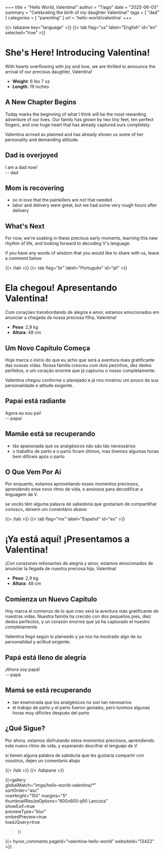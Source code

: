 +++
title = "Hello World, Valentina!"
author = "Tiago"
date = "2025-06-03"
summary = "Celebrating the birth of my daughter Valentina!"
tags = [
    "dad"
]
categories = [
    "parenting"
]
url = 'hello-world/valentina'
+++

{{< tabpane key="language" >}}
{{< tab flag="us" label="English" id="en" selected="true" >}}

# She's Here! Introducing Valentina!

With hearts overflowing with joy and love, we are thrilled to announce the arrival of our precious daughter, Valentina!

- **Weight**: 6 lbs 7 oz
- **Length**: 19 inches

## A New Chapter Begins

Today marks the beginning of what I think will be the most rewarding adventure of our lives. Our family has grown by two tiny feet, ten perfect fingers, and one huge heart that has already captured ours completely.

Valentina arrived as planned and has already shown us some of her personality and demanding attitude.


## Dad is overjoyed
I am a dad now!  
-- dad


## Mom is recovering
- so in love that the painkillers are not that needed
- labor and delivery were great, but we had some very rough hours after delivery


## What's Next
For now, we're soaking in these precious early moments, learning this new rhythm of life, and looking forward to decoding V's language.  

if you have any words of wisdom that you would like to share with us, leave a comment below  

{{< /tab >}}
{{< tab flag="br" label="Português" id="pt" >}}

# Ela chegou! Apresentando Valentina!

Com corações transbordando de alegria e amor, estamos emocionados em anunciar a chegada da nossa preciosa filha, Valentina!

- **Peso**: 2,9 kg
- **Altura**: 48 cm

## Um Novo Capítulo Começa

Hoje marca o início do que eu acho que será a aventura mais gratificante das nossas vidas. Nossa família cresceu com dois pezinhos, dez dedos perfeitos, e um coração enorme que já capturou o nosso completamente.

Valentina chegou conforme o planejado e já nos mostrou um pouco da sua personalidade e atitude exigente.

## Papai está radiante
Agora eu sou pai!  
-- papai

## Mamãe está se recuperando
- tão apaixonada que os analgésicos não são tão necessários
- o trabalho de parto e o parto foram ótimos, mas tivemos algumas horas bem difíceis após o parto

## O Que Vem Por Aí
Por enquanto, estamos aproveitando esses momentos preciosos, aprendendo esse novo ritmo de vida, e ansiosos para decodificar a linguagem da V.

se vocês têm alguma palavra de sabedoria que gostariam de compartilhar conosco, deixem um comentário abaixo  


{{< /tab >}}
{{< tab flag="mx" label="Español" id="es" >}}

# ¡Ya está aquí! ¡Presentamos a Valentina!

¡Con corazones rebosantes de alegría y amor, estamos emocionados de anunciar la llegada de nuestra preciosa hija, Valentina!

- **Peso**: 2,9 kg
- **Altura**: 48 cm

## Comienza un Nuevo Capítulo

Hoy marca el comienzo de lo que creo será la aventura más gratificante de nuestras vidas. Nuestra familia ha crecido con dos pequeños pies, diez dedos perfectos, y un corazón enorme que ya ha capturado el nuestro completamente.

Valentina llegó según lo planeado y ya nos ha mostrado algo de su personalidad y actitud exigente.

## Papá está lleno de alegría
¡Ahora soy papá!  
-- papá

## Mamá se está recuperando
- tan enamorada que los analgésicos no son tan necesarios
- el trabajo de parto y el parto fueron geniales, pero tuvimos algunas horas muy difíciles después del parto

## ¿Qué Sigue?
Por ahora, estamos disfrutando estos momentos preciosos, aprendiendo este nuevo ritmo de vida, y esperando descifrar el lenguaje de V.

si tienen alguna palabra de sabiduría que les gustaría compartir con nosotros, dejen un comentario abajo  

{{< /tab >}}
{{< /tabpane >}}

{{<gallery  
    globalMatch="imgs/hello-world-valentina/*"  
    sortOrder="asc"  
    rowHeight="150"
    margins="5"  
    thumbnailResizeOptions="600x600 q90 Lanczos"  
    showExif=true  
    previewType="blur"  
    embedPreview=true  
    loadJQuery=true  
>}}

{{< hyvor_comments pageId="valentina-hello-world" websiteId="13422" >}}  


